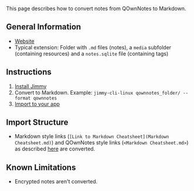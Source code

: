 This page describes how to convert notes from QOwnNotes to Markdown.

## General Information

- [Website](https://www.qownnotes.org/)
- Typical extension: Folder with `.md` files (notes), a `media` subfolder (containing resources) and a `notes.sqlite` file (containing tags)

## Instructions

1. [Install Jimmy](../index.md#installation)
2. Convert to Markdown. Example: `jimmy-cli-linux qownnotes_folder/ --format qownnotes`
3. [Import to your app](../import_instructions.md)

## Import Structure

- Markdown style links (`[Link to Markdown Cheatsheet](Markdown Cheatsheet.md)`) and QOwnNotes style links (`<Markdown Cheatsheet.md>`) as described [here](https://www.qownnotes.org/getting-started/markdown.html#links) are converted.

## Known Limitations

- Encrypted notes aren't converted.
